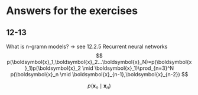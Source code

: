 # Answers for the exercises

## 12-13
What is n-gramn models? -> see 12.2.5 Recurrent neural networks  
$$
p(\boldsymbol{x}_1,\boldsymbol{x}_2...\boldsymbol{x}_N)=p(\boldsymbol{x}_1)p(\boldsymbol{x}_2 \mid \boldsymbol{x}_1)\prod_{n=3}^N p(\boldsymbol{x}_n \mid \boldsymbol{x}_{n-1},\boldsymbol{x}_{n-2})
$$

$$p(\boldsymbol{x}_{n} \mid \boldsymbol{x}_{n})$$
